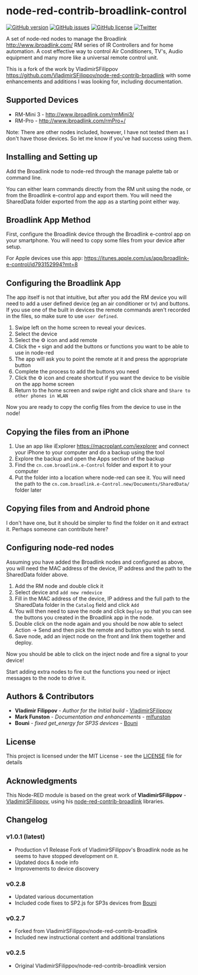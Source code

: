 # node-red-contrib-broadlink-control

[![GitHub version](https://badge.fury.io/gh/mlfunston%2Fnode-red-contrib-broadlink-control.svg)](https://badge.fury.io/gh/mlfunston%2Fnode-red-contrib-broadlink-control)
[![GitHub issues](https://img.shields.io/github/issues/mlfunston/node-red-contrib-broadlink-control.svg)](https://github.com/mlfunston/node-red-contrib-broadlink-control/issues)
[![GitHub license](https://img.shields.io/github/license/mlfunston/node-red-contrib-broadlink-control.svg)](https://github.com/mlfunston/node-red-contrib-broadlink-control/blob/master/LICENSE)
[![Twitter](https://img.shields.io/twitter/url/https/github.com/mlfunston/node-red-contrib-broadlink-control.svg?style=social)](https://twitter.com/intent/tweet?text=Wow:&url=https%3A%2F%2Fgithub.com%2Fmlfunston%2Fnode-red-contrib-broadlink-control)

A set of node-red nodes to manage the Broadlink <http://www.ibroadlink.com/> RM series of IR Controllers and  for home automation. A cost effective way to control Air Conditioners, TV's, Audio equipment and many more like a universal remote control unit.

This is a fork of the work by VladimirSFilippov <https://github.com/VladimirSFilippov/node-red-contrib-broadlink> with some enhancements and additions I was looking for, including documentation.

## Supported Devices

* RM-Mini 3 - <http://www.ibroadlink.com/rmMini3/>
* RM-Pro - <http://www.ibroadlink.com/rmPro+/>

Note: There are other nodes included, however, I have not tested them as I don't have those devices. So let me know if you've had success using them.

## Installing and Setting up

Add the Broadlink node to node-red through the manage palette tab or command line.

You can either learn commands directly from the RM unit using the node, or from the Broadlink e-control app and export them. You will need the SharedData folder exported from the app as a starting point either way.

## Broadlink App Method

First, configure the Broadlink device through the Broadlink e-control app on your smartphone. You will need to copy some files from your device after setup.

For Apple devices use this app: <https://itunes.apple.com/us/app/broadlink-e-control/id793152994?mt=8>

## Configuring the Broadlink App

The app itself is not that intuitive, but after you add the RM device you will need to add a user defined device (eg an air conditioner or tv) and buttons. If you use one of the built in devices the remote commands aren't recorded in the files, so make sure to use `user defined`.

1. Swipe left on the home screen to reveal your devices.
2. Select the device
3. Select the :gear: icon and add remote
4. Click the `+` sign and add the buttons or functions you want to be able to use in node-red
5. The app will ask you to point the remote at it and press the appropriate button
6. Complete the process to add the buttons you need
7. Click the :gear: icon and create shortcut if you want the device to be visible on the app home screen
8. Return to the home screen and swipe right and click share and `Share to other phones in WLAN`

Now you are ready to copy the config files from the device to use in the node!

## Copying the files from an iPhone

1. Use an app like iExplorer <https://macroplant.com/iexplorer> and connect your iPhone to your computer and do a backup using the tool
2. Explore the backup and open the Apps section of the backup
3. Find the `cn.com.broadlink.e-Control` folder and export it to your computer
4. Put the folder into a location where node-red can see it. You will need the path to the `cn.com.broadlink.e-Control.new/Documents/SharedData/` folder later

## Copying files from and Android phone

I don't have one, but it should be simpler to find the folder on it and extract it.
Perhaps someone can contribute here?

## Configuring node-red nodes

Assuming you have added the Broadlink nodes and configured as above, you will need the MAC address of the device, IP address and the path to the SharedData folder above.

1. Add the RM node and double click it
2. Select device and `add new rmdevice`
3. Fill in the MAC address of the device, IP address and the full path to the SharedData folder in the `Catalog` field and click `Add`
4. You will then need to save the node and click `Deploy` so that you can see the buttons you created in the Broadlink app in the node.
5. Double click on the node again and you should be now able to select Action -> Send and then pick the remote and button you wish to send.
6. Save node, add an inject node on the front and link them together and deploy.

Now you should be able to click on the inject node and fire a signal to your device!

Start adding extra nodes to fire out the functions you need or inject messages to the node to drive it.

## Authors & Contributors

* **Vladimir Filippov** - *Author for the Initial build* - [VladimirSFilippov](https://github.com/VladimirSFilippov)
* **Mark Funston** - *Documentation and enhancements* - [mlfunston](https://github.com/mlfunston)
* **Bouni** - *fixed get_energy for SP3S devices* - [Bouni](https://github.com/Bouni)

## License

This project is licensed under the MIT License - see the [LICENSE](LICENSE) file for details

## Acknowledgments

This Node-RED module is based on the great work of **VladimirSFilippov** - [VladimirSFilippov](https://github.com/VladimirSFilippov), using his [node-red-contrib-broadlink](https://github.com/VladimirSFilippov/node-red-contrib-broadlink) libraries.

## Changelog

### v1.0.1 (latest)

* Production v1 Release Fork of VladimirSFilippov's Broadlink node as he seems to have stopped development on it.
* Updated docs & node info
* Improvements to device discovery

### v0.2.8

* Updated various documentation
* Included code fixes to SP2.js for SP3s devices from [Bouni](https://github.com/Bouni/node-red-contrib-broadlink/commit/8cd92c22202c80be4086b26d12e7d38a863b5e55)

### v0.2.7

* Forked from VladimirSFilippov/node-red-contrib-broadlink
* Included new instructional content and additional translations

### v0.2.5

* Original VladimirSFilippov/node-red-contrib-broadlink version
